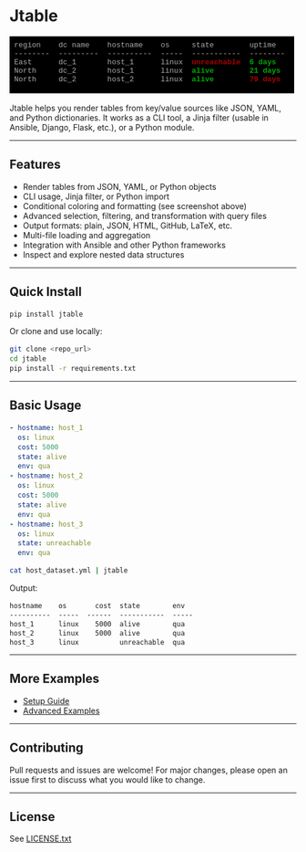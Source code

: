 # Jtable

![Colored Table Example](doc/examples/uptime_view_colored.png)

Jtable helps you render tables from key/value sources like JSON, YAML, and Python dictionaries.
It works as a CLI tool, a Jinja filter (usable in Ansible, Django, Flask, etc.), or a Python module.

---

## Features
- Render tables from JSON, YAML, or Python objects
- CLI usage, Jinja filter, or Python import
- Conditional coloring and formatting (see screenshot above)
- Advanced selection, filtering, and transformation with query files
- Output formats: plain, JSON, HTML, GitHub, LaTeX, etc.
- Multi-file loading and aggregation
- Integration with Ansible and other Python frameworks
- Inspect and explore nested data structures

---

## Quick Install
```bash
pip install jtable
```
Or clone and use locally:
```bash
git clone <repo_url>
cd jtable
pip install -r requirements.txt
```

---

## Basic Usage

```yaml
- hostname: host_1
  os: linux
  cost: 5000
  state: alive
  env: qua
- hostname: host_2
  os: linux
  cost: 5000
  state: alive
  env: qua
- hostname: host_3
  os: linux
  state: unreachable
  env: qua
```

```bash
cat host_dataset.yml | jtable
```

Output:
```text
hostname    os       cost  state        env
----------  -----  ------  -----------  -----
host_1      linux    5000  alive        qua
host_2      linux    5000  alive        qua
host_3      linux          unreachable  qua
```

---

## More Examples
- [Setup Guide](./doc/setup/README.md)
- [Advanced Examples](./doc/examples/README.md)

---

## Contributing
Pull requests and issues are welcome! For major changes, please open an issue first to discuss what you would like to change.

---

## License
See [LICENSE.txt](LICENSE.txt)

